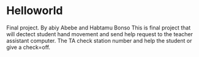 # Helloworld
Final project.
By abiy Abebe and Habtamu Bonso
This is final project that will dectect student hand movement and send help request to the teacher assistant computer. The TA check station number and help the student or give a check=off.
